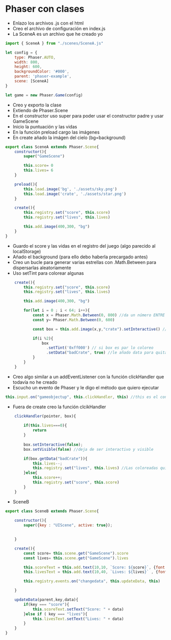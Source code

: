 # Phaser con clases

- Enlazo los archivos .js con el html
- Creo el archivo de configuración en index.js
- La SceneA es un archivo que he creado yo 

~~~js
import { SceneA } from "./scenes/SceneA.js"

let config = {
    type: Phaser.AUTO,
    width: 800,
    height: 600,
    backgroundColor: '#000',
    parent: 'phaser-example',
    scene: [SceneA]
}

let game = new Phaser.Game(config)
~~~

- Creo y exporto la clase
- Extiendo de Phaser.Scene
- En el constructor uso super para poder usar el constructor padre y usar GameScene
- Inicio la puntuación y las vidas
- En la función preload cargo las imágenes
- En create añado la imágen del cielo (bg=background)


~~~js
export class SceneA extends Phaser.Scene{
    constructor(){
        super("GameScene")

        this.score= 0
        this.lives= 6
    }

    preload(){
        this.load.image('bg', './assets/sky.png')
        this.load.image('crate', './assets/star.png')
    }

    create(){
        this.registry.set("score", this.score)
        this.registry.set("lives", this.lives)

        this.add.image(400,300, "bg")
    }
}
~~~

- Guardo el score y las vidas en el registro del juego (algo parecido al localStorage)
- Añado el background (para ello debo haberla precargado antes)
- Creo un bucle para generar varias estrellas con .Math.Between para dispersarlas aleatoriamente
- Uso setTint para colorear algunas


~~~js
    create(){
        this.registry.set("score", this.score)
        this.registry.set("lives", this.lives)

        this.add.image(400,300, "bg")

        for(let i = 0 ; i < 64; i++){
            const x = Phaser.Math.Between(0, 800) //da un número ENTRE 0 y 800
            const y= Phaser.Math.Between(0, 600)

            const box = this.add.image(x,y,"crate").setInteractive() //permite que se pueda interactuar con el objeto

            if(i %2){
                box
                  .setTint('0xff000') // si box es par lo coloreo
                  .setData("badCrate", true) //le añado data para quitar vidas
            }
        }
    }
~~~

- Creo algo similar a un addEventListener con la función clickHandler que todavía no he creado
- Escucho un evento de Phaser y le digo el método que quiero ejecutar

~~~js
this.input.on("gameobjectup", this.clickHandler, this) //this es el contexto de la escena
~~~

- Fuera de create creo la función clcikHandler

~~~js
    clickHandler(pointer, box){
        
        if(this.lives===0){
            return
        }
        
        box.setInteractive(false);
        box.setVisible(false) //deja de ser interactivo y visible

        if(box.getData("badCrate")){
            this.lives--;
            this.registry.set("lives", this.lives) //Las coloreadas quitan vida
        }else{
            this.score++;
            this.registry.set("score", this.score)
        }
    }
~~~

- SceneB

~~~js
export class SceneB extends Phaser.Scene{
    
    constructor(){
        super({key : "UIScene", active: true});

       
    }

    create(){
        const score= this.scene.get("GameScene").score
        const lives= this.scene.get("GameScene").lives

        this.scoreText = this.add.text(10,10, `Score: ${score}`, {font: "32px", fill: "#000"}) //los primeros parámetros son las coordenadas
        this.livesText = this.add.text(10,40, `Lives: ${lives}` , {font:"32px", fill: "#000"})

        this.registry.events.on("changedata", this.updateData, this)

    }

    updateData(parent,key,data){
        if(key === "score"){
            this.scoreText.setText("Score: " + data)
        }else if ( key === "lives"){
            this.livesText.setText("Lives: " + data)
        }
    }
}
~~~